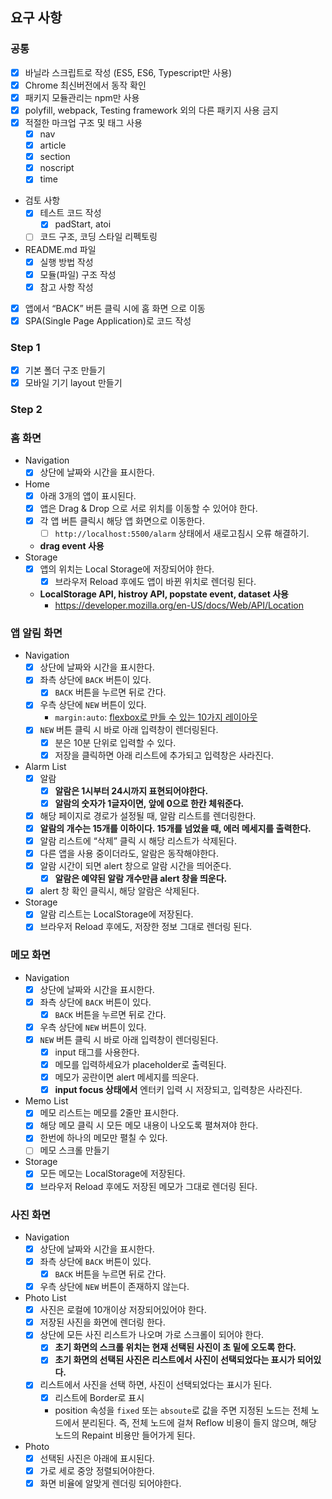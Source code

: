 ## 요구 사항

### 공통

- [x] 바닐라 스크립트로 작성 (ES5, ES6, Typescript만 사용)
- [x] Chrome 최신버전에서 동작 확인
- [x] 패키지 모듈관리는 npm만 사용
- [x] polyfill, webpack, Testing framework 외의 다른 패키지 사용 금지
- [x] 적절한 마크업 구조 및 태그 사용
  - [x] nav
  - [x] article
  - [x] section
  - [x] noscript
  - [x] time
- 검토 사항
  - [x] 테스트 코드 작성
    - [x] padStart, atoi
  - [ ] 코드 구조, 코딩 스타일 리펙토링
- README.md 파일
  - [x] 실행 방법 작성
  - [x] 모듈(파일) 구조 작성
  - [x] 참고 사항 작성
- [x] 앱에서 “BACK” 버튼 클릭 시에 홈 화면 으로 이동
- [x] SPA(Single Page Application)로 코드 작성

### Step 1

- [x] 기본 폴더 구조 만들기
- [x] 모바일 기기 layout 만들기

### Step 2

### 홈 화면

- Navigation
  - [x] 상단에 날짜와 시간을 표시한다.
- Home
  - [x] 아래 3개의 앱이 표시된다.
  - [x] 앱은 Drag & Drop 으로 서로 위치를 이동할 수 있어야 한다.
  - [x] 각 앱 버튼 클릭시 해당 앱 화면으로 이동한다.
    - [ ] `http://localhost:5500/alarm` 상태에서 새로고침시 오류 해결하기.
  - **drag event 사용**
- Storage
  - [x] 앱의 위치는 Local Storage에 저장되어야 한다.
    - [x] 브라우저 Reload 후에도 앱이 바뀐 위치로 렌더링 된다.
  - **LocalStorage API, histroy API, popstate event, dataset 사용**
    - https://developer.mozilla.org/en-US/docs/Web/API/Location

### 앱 알림 화면

- Navigation
  - [x] 상단에 날짜와 시간을 표시한다.
  - [x] 좌측 상단에 `BACK` 버튼이 있다.
    - [x] `BACK` 버튼을 누르면 뒤로 간다.
  - [x] 우측 상단에 `NEW` 버튼이 있다.
    - `margin:auto`: [flexbox로 만들 수 있는 10가지 레이아웃](https://d2.naver.com/helloworld/8540176)
  - [x] `NEW` 버튼 클릭 시 바로 아래 입력창이 렌더링된다.
    - [x] 분은 10분 단위로 입력할 수 있다.
    - [x] 저장을 클릭하면 아래 리스트에 추가되고 입력창은 사라진다.
- Alarm List
  - [x] 알람
    - [x] **알람은 1시부터 24시까지 표현되어야한다.**
    - [x] **알람의 숫자가 1글자이면, 앞에 0으로 한칸 체워준다.**
  - [x] 해당 페이지로 경로가 설정될 때, 알람 리스트를 렌더링한다.
  - [x] **알람의 개수는 15개를 이하이다. 15개를 넘었을 때, 에러 메세지를 출력한다.**
  - [x] 알람 리스트에 “삭제” 클릭 시 해당 리스트가 삭제된다.
  - [x] 다른 앱을 사용 중이더라도, 알람은 동작해야한다.
  - [x] 알람 시간이 되면 alert 창으로 알람 시간을 띄어준다.
    - [x] **알람은 예약된 알람 개수만큼 alert 창을 띄운다.**
  - [x] alert 창 확인 클릭시, 해당 알람은 삭제된다.
- Storage
  - [x] 알람 리스트는 LocalStorage에 저장된다.
  - [x] 브라우저 Reload 후에도, 저장한 정보 그대로 렌더링 된다.

### 메모 화면

- Navigation
  - [x] 상단에 날짜와 시간을 표시한다.
  - [x] 좌측 상단에 `BACK` 버튼이 있다.
    - [x] `BACK` 버튼을 누르면 뒤로 간다.
  - [x] 우측 상단에 `NEW` 버튼이 있다.
  - [x] `NEW` 버튼 클릭 시 바로 아래 입력창이 렌더링된다.
    - [x] input 태그를 사용한다.
    - [x] 메모를 입력하세요가 placeholder로 출력된다.
    - [x] 메모가 공란이면 alert 메세지를 띄운다.
    - [x] **input focus 상태에서** 엔터키 입력 시 저장되고, 입력창은 사라진다.
- Memo List
  - [x] 메모 리스트는 메모를 2줄만 표시한다.
  - [x] 해당 메모 클릭 시 모든 메모 내용이 나오도록 펼쳐져야 한다.
  - [x] 한번에 하나의 메모만 펼칠 수 있다.
  - [ ] 메모 스크롤 만들기
- Storage
  - [x] 모든 메모는 LocalStorage에 저장된다.
  - [x] 브라우저 Reload 후에도 저장된 메모가 그대로 렌더링 된다.

### 사진 화면

- Navigation
  - [x] 상단에 날짜와 시간을 표시한다.
  - [x] 좌측 상단에 `BACK` 버튼이 있다.
    - [x] `BACK` 버튼을 누르면 뒤로 간다.
  - [x] 우측 상단에 `NEW` 버튼이 존재하지 않는다.
- Photo List
  - [x] 사진은 로컬에 10개이상 저장되어있어야 한다.
  - [x] 저장된 사진을 화면에 렌더링 한다.
  - [x] 상단에 모든 사진 리스트가 나오며 가로 스크롤이 되어야 한다.
    - [x] **초기 화면의 스크롤 위치는 현재 선택된 사진이 초 밑에 오도록 한다.**
    - [x] **초기 화면의 선택된 사진은 리스트에서 사진이 선택되었다는 표시가 되어있다.**
  - [x] 리스트에서 사진을 선택 하면, 사진이 선택되었다는 표시가 된다.
    - [x] 리스트에 Border로 표시
    - position 속성을 `fixed` 또는 `absoute`로 값을 주면 지정된 노드는 전체 노드에서 분리된다. 즉, 전체 노드에 걸쳐 Reflow 비용이 들지 않으며, 해당 노드의 Repaint 비용만 들어가게 된다.
- Photo
  - [x] 선택된 사진은 아래에 표시된다.
  - [x] 가로 세로 중앙 정렬되어야한다.
  - [x] 화면 비율에 알맞게 렌더링 되어야한다.
